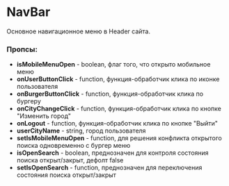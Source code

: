 # NavBar

Основное навигационное меню в Header сайта.

### Пропсы:

- **isMobileMenuOpen** - boolean, флаг того, что открыто мобильное меню
- **onUserButtonClick** - function, функция-обработчик клика по иконке пользователя
- **onBurgerButtonClick** - function, функция-обработчик клика по бургеру
- **onCityChangeClick** - function, функция-обработчик клика по кнопке "Изменить город"
- **onLogout** - function, функция-обработчик клика по кнопке "Выйти"
- **userCityName** - string, город пользователя
- **setIsMobileMenuOpen** - function, для решения конфликта открытого поиска одновременно с бургер меню
- **isOpenSearch** - boolean, преднозначен для контроля состояния поиска открыт/закрыт, дефолт false
- **setIsOpenSearch** - function, преднозначен для переключения состояния поиска открыт/закрыт
